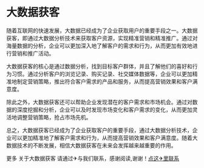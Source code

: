 # 大数据获客

随着互联网的快速发展，大数据已经成为了企业获取用户的重要手段之一。大数据获客，即通过大数据分析技术来获取客户资源，实现精准营销和精准推广。通过对海量数据的分析，企业可以更加深入地了解客户的需求和行为，从而更加有效地进行营销和推广活动。

大数据获客的核心是通过数据分析，找到目标客户群体，并且了解他们的喜好和行为习惯。通过分析客户的浏览记录、购买记录、社交媒体数据等，企业可以更加精准地制定营销策略，推出符合客户需求的产品和服务，从而提高营销效果和客户满意度。

除此之外，大数据获客还可以帮助企业发现潜在的客户需求和市场机会。通过对数据的深度挖掘和分析，企业可以及时发现市场变化和客户需求的变化，从而更加灵活地调整营销策略，抢占市场先机。

总之，大数据获客已经成为了企业获取客户的重要手段，通过大数据分析技术，企业可以更加精准地了解客户需求和行为，从而提高营销效果和客户满意度。随着大数据技术的不断发展，相信大数据获客在未来会发挥越来越重要的作用。

更多 关于大数据获客 请通过✈与我们联系，感谢阅读,谢谢！[点这✈里联系](https://1.k02.cc)